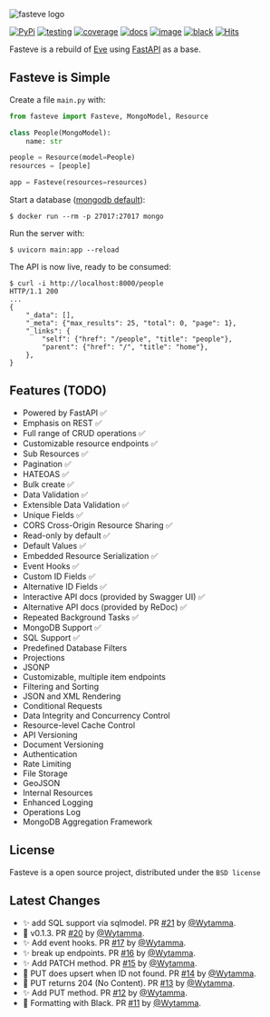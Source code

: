 ![fasteve logo](https://i.ibb.co/Czrk2L9/fasteve-logo.png)

[![PyPi](https://img.shields.io/pypi/v/fasteve.svg)](https://pypi.org/project/fasteve/)
[![testing](https://github.com/Wytamma/fasteve/workflows/testing/badge.svg)](https://github.com/Wytamma/fasteve/actions/workflows/testing.yml)
[![coverage](https://codecov.io/gh/Wytamma/fasteve/branch/master/graph/badge.svg)](https://codecov.io/gh/Wytamma/fasteve)
[![docs](https://github.com/Wytamma/fasteve/workflows/docs/badge.svg)](https://fasteve.wytamma.com/)
[![image](https://img.shields.io/github/license/wytamma/fasteve.svg)](https://github.com/Wytamma/fasteve/blob/master/LICENSE)
[![black](https://img.shields.io/badge/code%20style-black-000000.svg)](https://img.shields.io/badge/code%20style-black-000000.svg)
[![Hits](https://hits.seeyoufarm.com/api/count/incr/badge.svg?url=https%3A%2F%2Fgithub.com%2FWytamma%2Ffasteve&count_bg=%2379C83D&title_bg=%23555555&icon=&icon_color=%23E7E7E7&title=hits&edge_flat=false)](https://github.com/Wytamma/fasteve)

Fasteve is a rebuild of [Eve](https://github.com/pyeve/eve) using [FastAPI](https://github.com/tiangolo/fastapi) as a base.

Fasteve is Simple
-------------

Create a file `main.py` with:
```python
from fasteve import Fasteve, MongoModel, Resource

class People(MongoModel):
    name: str

people = Resource(model=People)
resources = [people]

app = Fasteve(resources=resources)
```

Start a database ([mongodb default](https://hub.docker.com/_/mongo)):
```console
$ docker run --rm -p 27017:27017 mongo
```

Run the server with:
```console
$ uvicorn main:app --reload
```

The API is now live, ready to be consumed:

```console
$ curl -i http://localhost:8000/people
HTTP/1.1 200
...
{
    "_data": [],
    "_meta": {"max_results": 25, "total": 0, "page": 1},
    "_links": {
        "self": {"href": "/people", "title": "people"},
        "parent": {"href": "/", "title": "home"},
    },
}
```

Features (TODO)
---------------
* Powered by FastAPI ✅
* Emphasis on REST ✅
* Full range of CRUD operations ✅
* Customizable resource endpoints ✅
* Sub Resources ✅
* Pagination ✅
* HATEOAS ✅
* Bulk create ✅
* Data Validation ✅
* Extensible Data Validation ✅
* Unique Fields ✅
* CORS Cross-Origin Resource Sharing ✅
* Read-only by default ✅
* Default Values ✅
* Embedded Resource Serialization ✅
* Event Hooks ✅
* Custom ID Fields ✅
* Alternative ID Fields ✅
* Interactive API docs (provided by Swagger UI) ✅
* Alternative API docs (provided by ReDoc) ✅
* Repeated Background Tasks ✅
* MongoDB Support ✅
* SQL Support ✅
* Predefined Database Filters
* Projections
* JSONP
* Customizable, multiple item endpoints
* Filtering and Sorting
* JSON and XML Rendering
* Conditional Requests
* Data Integrity and Concurrency Control
* Resource-level Cache Control
* API Versioning
* Document Versioning
* Authentication
* Rate Limiting
* File Storage
* GeoJSON
* Internal Resources
* Enhanced Logging
* Operations Log
* MongoDB Aggregation Framework


License
-------
Fasteve is a open source project,
distributed under the `BSD license`


Latest Changes
-

* :sparkles: add SQL support via sqlmodel. PR [#21](https://github.com/Wytamma/fasteve/pull/21) by [@Wytamma](https://github.com/Wytamma).
* :tada: v0.1.3. PR [#20](https://github.com/Wytamma/fasteve/pull/20) by [@Wytamma](https://github.com/Wytamma).
* :sparkles: Add event hooks. PR [#17](https://github.com/Wytamma/fasteve/pull/17) by [@Wytamma](https://github.com/Wytamma).
* :sparkles: break up endpoints. PR [#16](https://github.com/Wytamma/fasteve/pull/16) by [@Wytamma](https://github.com/Wytamma).
* :sparkles: Add PATCH method. PR [#15](https://github.com/Wytamma/fasteve/pull/15) by [@Wytamma](https://github.com/Wytamma).
* :bug: PUT does upsert when ID not found. PR [#14](https://github.com/Wytamma/fasteve/pull/14) by [@Wytamma](https://github.com/Wytamma).
* :art: PUT returns 204 (No Content). PR [#13](https://github.com/Wytamma/fasteve/pull/13) by [@Wytamma](https://github.com/Wytamma).
* :sparkles: Add PUT method. PR [#12](https://github.com/Wytamma/fasteve/pull/12) by [@Wytamma](https://github.com/Wytamma).
* :art: Formatting with Black. PR [#11](https://github.com/Wytamma/fasteve/pull/11) by [@Wytamma](https://github.com/Wytamma).
